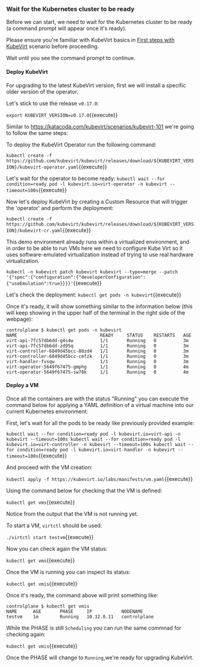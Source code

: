 ### Wait for the Kubernetes cluster to be ready

Before we can start, we need to wait for the Kubernetes cluster to be ready (a command prompt will appear once it's ready).

Please ensure you're familiar with KubeVirt basics in [First steps with KubeVirt](https://katacoda.com/kubevirt/scenarios/kubevirt-101) scenario before proceeding.

Wait until you see the command prompt to continue.

#### Deploy KubeVirt

For upgrading to the latest KubeVirt version, first we will install a specific older version of the operator.

Let's stick to use the release `v0.17.0`:

`export KUBEVIRT_VERSION=v0.17.0`{{execute}}

Similar to <https://katacoda.com/kubevirt/scenarios/kubevirt-101> we're going to follow the same steps:

To deploy the KubeVirt Operator run the following command:

`kubectl create -f https://github.com/kubevirt/kubevirt/releases/download/${KUBEVIRT_VERSION}/kubevirt-operator.yaml`{{execute}}

Let's wait for the operator to become ready:
`kubectl wait --for condition=ready pod -l kubevirt.io=virt-operator -n kubevirt --timeout=100s`{{execute}}

Now let's deploy KubeVirt by creating a Custom Resource that will trigger the 'operator' and perform the deployment:

`kubectl create -f https://github.com/kubevirt/kubevirt/releases/download/${KUBEVIRT_VERSION}/kubevirt-cr.yaml`{{execute}}

This demo environment already runs within a virtualized environment, and in order to be able to run VMs here we need to configure Kube
Virt so it uses software-emulated virtualization instead of trying to use real hardware virtualization.

`kubectl -n kubevirt patch kubevirt kubevirt --type=merge --patch '{"spec":{"configuration":{"developerConfiguration":{"useEmulation":true}}}}'`{{execute}}

Let's check the deployment:
`kubectl get pods -n kubevirt`{{execute}}

Once it's ready, it will show something similar to the information below (this will keep showing in the upper half of the terminal in the right side of the webpage):

~~~
controlplane $ kubectl get pods -n kubevirt
NAME                               READY     STATUS    RESTARTS   AGE
virt-api-7fc57db6dd-g4s4w          1/1       Running   0          3m
virt-api-7fc57db6dd-zd95q          1/1       Running   0          3m
virt-controller-6849d45bcc-88zd4   1/1       Running   0          3m
virt-controller-6849d45bcc-cmfzk   1/1       Running   0          3m
virt-handler-fvsqw                 1/1       Running   0          3m
virt-operator-5649f67475-gmphg     1/1       Running   0          4m
virt-operator-5649f67475-sw78k     1/1       Running   0          4m
~~~

#### Deploy a VM

Once all the containers are with the status "Running" you can execute the command below for applying a YAML definition of a virtual machine into our current Kubernetes environment:

First, let's wait for all the pods to be ready like previously provided example:

`kubectl wait --for condition=ready pod -l kubevirt.io=virt-api -n kubevirt --timeout=100s
kubectl wait --for condition=ready pod -l kubevirt.io=virt-controller -n kubevirt --timeout=100s
kubectl wait --for condition=ready pod -l kubevirt.io=virt-handler -n kubevirt --timeout=100s`{{execute}}

And proceed with the VM creation:

`kubectl apply -f https://kubevirt.io/labs/manifests/vm.yaml`{{execute}}

Using the command below for checking that the VM is defined:

`kubectl get vms`{{execute}}

Notice from the output that the VM is not running yet.

To start a VM, `virtctl` should be used:

`./virtctl start testvm`{{execute}}

Now you can check again the VM status:

`kubectl get vms`{{execute}}

Once the VM is running you can inspect its status:

`kubectl get vmis`{{execute}}

Once it's ready, the command above will print something like:

~~~
controlplane $ kubectl get vmis
NAME      AGE       PHASE     IP           NODENAME
testvm    1m        Running   10.32.0.11   controlplane
~~~

While the PHASE is still `Scheduling` you can run the same commnad for checking again:

`kubectl get vmis`{{execute}}

Once the PHASE will change to `Running`,we're ready for upgrading KubeVirt.
